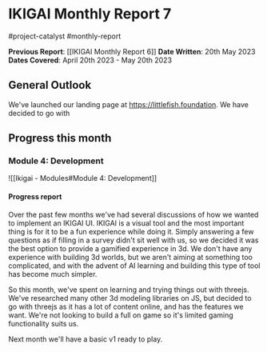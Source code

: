 # IKIGAI Monthly Report 7
#project-catalyst #monthly-report

**Previous Report**: [[IKIGAI Monthly Report 6]]
**Date Written**: 20th May 2023
**Dates Covered**: April 20th 2023 - May 20th 2023

## General Outlook
We've launched our landing page at https://littlefish.foundation. We have decided to go with 


## Progress this month

### Module 4: Development
![[Ikigai - Modules#Module 4: Development]]

#### Progress report
Over the past few months we've had several discussions of how we wanted to implement an IKIGAI UI. IKIGAI is a visual tool and the most important thing is for it to be a fun experience while doing it. Simply answering a few questions as if filling in a survey didn't sit well with us, so we decided it was the best option to provide a gamified experience in 3d. We don't have any experience with building 3d worlds, but we aren't aiming at something too complicated, and with the advent of AI learning and building this type of tool has become much simpler. 

So this month, we've spent on learning and trying things out with threejs. We've researched many other 3d modeling libraries on JS, but decided to go with threejs as it has a lot of content online, and has the features we want. We're not looking to build a full on game so it's limited gaming functionality suits us. 

Next month we'll have a basic v1 ready to play.